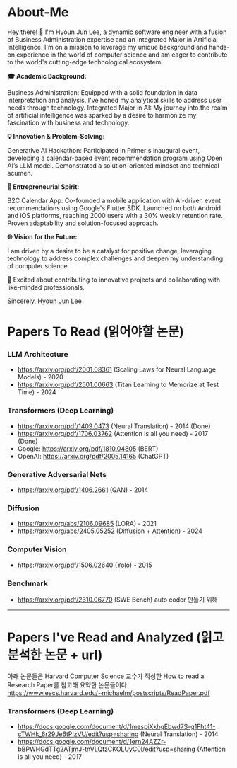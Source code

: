 # About-Me

Hey there! 👋 I'm Hyoun Jun Lee, a dynamic software engineer with a fusion of Business Administration expertise and an Integrated Major in Artificial Intelligence. I'm on a mission to leverage my unique background and hands-on experience in the world of computer science and am eager to contribute to the world's cutting-edge technological ecosystem.

**🎓 Academic Background:**

Business Administration: Equipped with a solid foundation in data interpretation and analysis, I've honed my analytical skills to address user needs through technology.
Integrated Major in AI: My journey into the realm of artificial intelligence was sparked by a desire to harmonize my fascination with business and technology.
 
**💡 Innovation & Problem-Solving:**

Generative AI Hackathon: Participated in Primer's inaugural event, developing a calendar-based event recommendation program using Open AI’s LLM model. Demonstrated a solution-oriented mindset and technical acumen.

**🚀 Entrepreneurial Spirit:**

B2C Calendar App: Co-founded a mobile application with AI-driven event recommendations using Google's Flutter SDK. Launched on both Android and iOS platforms, reaching 2000 users with a 30% weekly retention rate. Proven adaptability and solution-focused approach.

**🌐 Vision for the Future:**

I am driven by a desire to be a catalyst for positive change, leveraging technology to address complex challenges and deepen my understanding of computer science.

🤝 Excited about contributing to innovative projects and collaborating with like-minded professionals.

Sincerely,
Hyoun Jun Lee




# Papers To Read (읽어야할 논문) 

### LLM Architecture 
- https://arxiv.org/pdf/2001.08361 (Scaling Laws for Neural Language Models) - 2020 
- https://arxiv.org/pdf/2501.00663 (Titan Learning to Memorize at Test Time) - 2024


### Transformers (Deep Learning)
- https://arxiv.org/pdf/1409.0473 (Neural Translation) - 2014 (Done)
- https://arxiv.org/pdf/1706.03762 (Attention is all you need) - 2017 (Done) 
- Google: https://arxiv.org/pdf/1810.04805 (BERT)
- OpenAI: https://arxiv.org/pdf/2005.14165 (ChatGPT)

### Generative Adversarial Nets
- https://arxiv.org/pdf/1406.2661 (GAN) - 2014

### Diffusion
- https://arxiv.org/abs/2106.09685 (LORA) - 2021
- https://arxiv.org/abs/2405.05252 (Diffusion + Attention) - 2024

### Computer Vision 
- https://arxiv.org/pdf/1506.02640 (Yolo) - 2015

### Benchmark 
- https://arxiv.org/pdf/2310.06770 (SWE Bench) auto coder 만들기 위해

------------------------------------------------------------------------------------------------
# Papers I've Read and Analyzed (읽고 분석한 논문 +  url) 
아래 논문들은 Harvard Computer Science 교수가 작성한 How to read a Research Paper를 참고해 요약한 논문들이다. 
https://www.eecs.harvard.edu/~michaelm/postscripts/ReadPaper.pdf

### Transformers (Deep Learning) 
- https://docs.google.com/document/d/1mespiXkhgEbwd7S-g1Fht41-cTWHk_6r29Je6tPIzVU/edit?usp=sharing (Neural Translation) - 2014
- https://docs.google.com/document/d/1ern24AZZr-bBPWHGdTTg2ATjmJ-tnVLQtzCKOLUyC0I/edit?usp=sharing (Attention is all you need) - 2017
